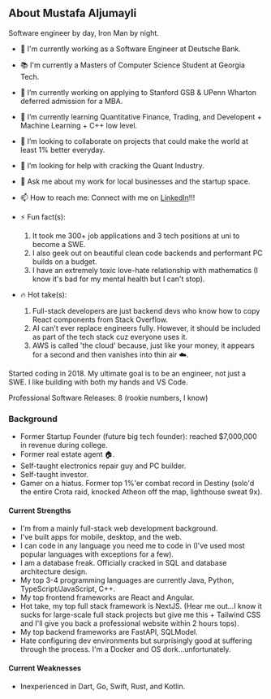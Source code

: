 ## About Mustafa Aljumayli

Software engineer by day, Iron Man by night.

- 💼 I'm currently working as a Software Engineer at Deutsche Bank.
- 📚 I'm currently a Masters of Computer Science Student at Georgia Tech.
- 🔭 I’m currently working on applying to Stanford GSB & UPenn Wharton deferred admission for a MBA.
- 🌱 I’m currently learning Quantitative Finance, Trading, and Developent + Machine Learning + C++ low level.
- 👯 I’m looking to collaborate on projects that could make the world at least 1% better everyday.
- 🤔 I’m looking for help with cracking the Quant Industry.
- 💬 Ask me about my work for local businesses and the startup space.
- 📫 How to reach me: Connect with me on [LinkedIn](https://www.linkedin.com/in/mustafa-aljumayli/)!!!
  
- ⚡ Fun fact(s):
  1) It took me 300+ job applications and 3 tech positions at uni to become a SWE.
  2) I also geek out on beautiful clean code backends and performant PC builds on a budget.
  3) I have an extremely toxic love-hate relationship with mathematics (I know it's bad for my mental health but I can't stop).
 
- 🔥 Hot take(s):
  1) Full-stack developers are just backend devs who know how to copy React components from Stack Overflow.
  3) AI can't ever replace engineers fully. However, it should be included as part of the tech stack cuz everyone uses it.
  4) AWS is called 'the cloud' because, just like your money, it appears for a second and then vanishes into thin air ☁️.

Started coding in 2018. My ultimate goal is to be an engineer, not just a SWE. I like building with both my hands and VS Code.

Professional Software Releases: 8 (rookie numbers, I know)

### Background

- Former Startup Founder (future big tech founder): reached $7,000,000 in revenue during college.
- Former real estate agent 🏠.
- Self-taught electronics repair guy and PC builder.
- Self-taught investor.
- Gamer on a hiatus. Former top 1%'er combat record in Destiny (solo'd the entire Crota raid, knocked Atheon off the map, lighthouse sweat 9x).

#### Current Strengths

- I'm from a mainly full-stack web development background.
- I've built apps for mobile, desktop, and the web.
- I can code in any language you need me to code in (I've used most popular languages with exceptions for a few).
- I am a database freak. Officially cracked in SQL and database architecture design.
- My top 3-4 programming languages are currently Java, Python, TypeScript/JavaScript, C++.
- My top frontend frameworks are React and Angular.
- Hot take, my top full stack framework is NextJS. (Hear me out...I know it sucks for large-scale full stack projects but
  give me this + Tailwind CSS and I'll give you back a professional website within 2 hours tops).
- My top backend frameworks are FastAPI, SQLModel.
- Hate configuring dev environments but surprisingly good at suffering through the process. I'm a Docker and OS dork...unfortunately.

#### Current Weaknesses

- Inexperienced in Dart, Go, Swift, Rust, and Kotlin.

